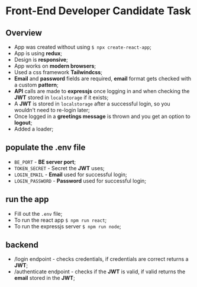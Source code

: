 # Front-End Developer Candidate Task

## Overview

- App was created without using `$ npx create-react-app`;
- App is using **redux**;
- Design is **responsive**;
- App works on **modern browsers**;
- Used a css framework **Tailwindcss**;
- **Email** and **password** fields are required, **email** format gets checked with a custom **pattern**;
- **API** calls are made to **expressjs** once logging in and when checking the **JWT** stored in `localstorage` if it exists;
- A **JWT** is stored in `localstorage` after a successful login, so you wouldn't need to re-login later;
- Once logged in a **greetings message** is thrown and you get an option to **logout**;
- Added a loader;

## populate the .env file

- `BE_PORT` - **BE server port**;
- `TOKEN_SECRET` - Secret the **JWT** uses;
- `LOGIN_EMAIL` - **Email** used for successful login;
- `LOGIN_PASSWORD` - **Password** used for successful login;

## run the app

- Fill out the `.env` file;
- To run the react app `$ npm run react`;
- To run the expressjs server `$ npm run node`;

## backend

- /login endpoint - checks credentials, if credentials are correct returns a **JWT**;
- /authenticate endpoint - checks if the **JWT** is valid, if valid returns the **email** stored in the **JWT**;
